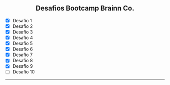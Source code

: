 <div align="center">
 <h2>Desafios Bootcamp Brainn Co.</h2>
</div>

- [x] Desafio 1
- [x] Desafio 2
- [x] Desafio 3
- [x] Desafio 4
- [x] Desafio 5
- [x] Desafio 6
- [x] Desafio 7
- [x] Desafio 8
- [x] Desafio 9
- [ ] Desafio 10

---
